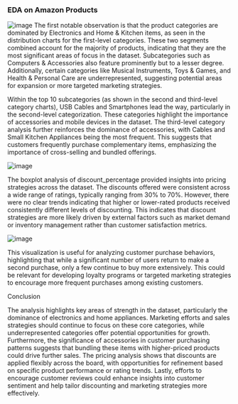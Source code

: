 ### EDA on Amazon Products
![image](https://github.com/user-attachments/assets/b8199d9d-cdc9-47a9-be90-d10c20cb253b)
The first notable observation is that the product categories are dominated by Electronics and Home & Kitchen items, as seen in the distribution charts for the first-level categories. These two segments combined account for the majority of products, indicating that they are the most significant areas of focus in the dataset. Subcategories such as Computers & Accessories also feature prominently but to a lesser degree. Additionally, certain categories like Musical Instruments, Toys & Games, and Health & Personal Care are underrepresented, suggesting potential areas for expansion or more targeted marketing strategies.

Within the top 10 subcategories (as shown in the second and third-level category charts), USB Cables and Smartphones lead the way, particularly in the second-level categorization. These categories highlight the importance of accessories and mobile devices in the dataset. The third-level category analysis further reinforces the dominance of accessories, with Cables and Small Kitchen Appliances being the most frequent. This suggests that customers frequently purchase complementary items, emphasizing the importance of cross-selling and bundled offerings.

![image](https://github.com/user-attachments/assets/776cb88c-fe96-47f8-ab98-43168c4342d3)

The boxplot analysis of discount_percentage provided insights into pricing strategies across the dataset. The discounts offered were consistent across a wide range of ratings, typically ranging from 30% to 70%. However, there were no clear trends indicating that higher or lower-rated products received consistently different levels of discounting. This indicates that discount strategies are more likely driven by external factors such as market demand or inventory management rather than customer satisfaction metrics.

![image](https://github.com/user-attachments/assets/8ba288a5-fb2a-4268-94bb-e038078d5a35)

This visualization is useful for analyzing customer purchase behaviors, highlighting that while a significant number of users return to make a second purchase, only a few continue to buy more extensively. This could be relevant for developing loyalty programs or targeted marketing strategies to encourage more frequent purchases among existing customers.

Conclusion

The analysis highlights key areas of strength in the dataset, particularly the dominance of electronics and home appliances. Marketing efforts and sales strategies should continue to focus on these core categories, while underrepresented categories offer potential opportunities for growth. Furthermore, the significance of accessories in customer purchasing patterns suggests that bundling these items with higher-priced products could drive further sales. The pricing analysis shows that discounts are applied flexibly across the board, with opportunities for refinement based on specific product performance or rating trends. Lastly, efforts to encourage customer reviews could enhance insights into customer sentiment and help tailor discounting and marketing strategies more effectively.
